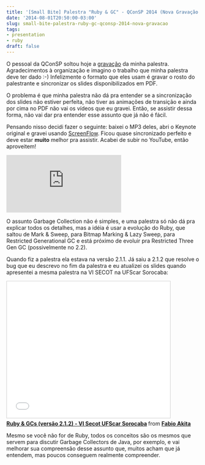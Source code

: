 ```yaml
---
title: '[Small Bite] Palestra "Ruby & GC" - QConSP 2014 (Nova Gravação!)'
date: '2014-08-01T20:50:00-03:00'
slug: small-bite-palestra-ruby-gc-qconsp-2014-nova-gravacao
tags:
- presentation
- ruby
draft: false
---
```


O pessoal da QConSP soltou hoje a [gravação](http://www.infoq.com/br/presentations/entendendo-garbage-collector-ruby) da minha palestra. Agradecimentos à organização e imagino o trabalho que minha palestra deve ter dado :-) Infelizmente o formato que eles usam é gravar o rosto do palestrante e sincronizar os slides disponibilizados em PDF.

O problema é que minha palestra não dá pra entender se a sincronização dos slides não estiver perfeita, não tiver as animações de transição e ainda por cima no PDF não vai os vídeos que eu gravei. Então, se assistir dessa forma, não vai dar pra entender esse assunto que já não é fácil.

Pensando nisso decidi fazer o seguinte: baixei o MP3 deles, abri o Keynote original e gravei usando [ScreenFlow](http://www.telestream.net/screenflow/overview.htm). Ficou quase sincronizado perfeito e deve estar **muito** melhor pra assistir. Acabei de subir no YouTube, então aproveitem!

<div class='embed-container'><iframe src='http://www.youtube.com/embed/4JiPGHSKuTY' frameborder='0' allowfullscreen></iframe></div>

O assunto Garbage Collection não é simples, e uma palestra só não dá pra explicar todos os detalhes, mas a idéia é usar a evolução do Ruby, que saltou de Mark & Sweep, para Bitmap Marking & Lazy Sweep, para Restricted Generational GC e está próximo de evoluir pra Restricted Three Gen GC (possivelmente no 2.2).

Quando fiz a palestra ela estava na versão 2.1.1. Já saiu a 2.1.2 que resolve o bug que eu descrevo no fim da palestra e eu atualizei os slides quando apresentei a mesma palestra na VI SECOT na UFScar Sorocaba:

<div class='embed-container'><iframe src='//www.slideshare.net/slideshow/embed_code/34722473?rel=0' width='427' height='356' frameborder='0' marginwidth='0' marginheight='0' scrolling='no' style='border:1px solid #CCC; border-width:1px; margin-bottom:5px; max-width: 100%;' allowfullscreen> </iframe> <div style='margin-bottom:5px'> <strong> <a href='https://www.slideshare.net/akitaonrails/ruby-gcs-verso-212-vi-secot-ufscar-sorocaba' title='Ruby & GCs (versão 2.1.2) - VI Secot UFScar Sorocaba' target='_blank'>Ruby & GCs (versão 2.1.2) - VI Secot UFScar Sorocaba</a> </strong> from <strong><a href='http://www.slideshare.net/akitaonrails' target='_blank'>Fabio Akita</a></strong> </div></div>

Mesmo se você não for de Ruby, todos os conceitos são os mesmos que servem para discutir Garbage Collectors de Java, por exemplo, e vai melhorar sua compreensão desse assunto que, muitos acham que já entendem, mas poucos conseguem realmente compreender.
